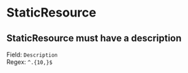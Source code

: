 # StaticResource
## StaticResource must have a description
Field: `Description`   
Regex: `^.{10,}$`    



